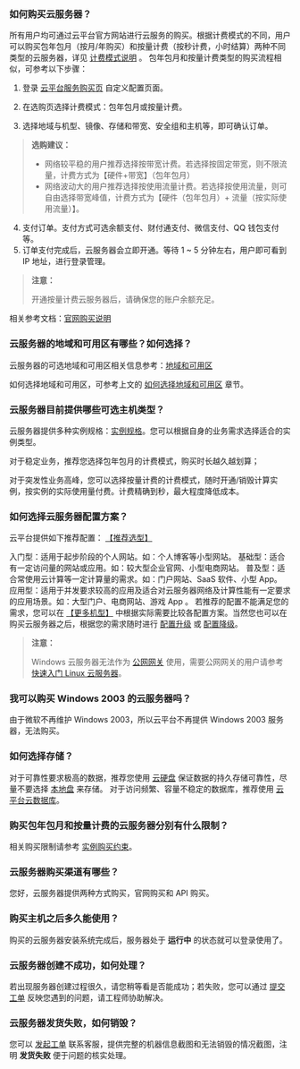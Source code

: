 ### 如何购买云服务器？

所有用户均可通过云平台官方网站进行云服务的购买。根据计费模式的不同，用户可以购买包年包月（按月/年购买）和按量计费（按秒计费，小时结算）两种不同类型的云服务器，详见 [计费模式说明](http://tcecqpoc.fsphere.cn/document/product/213/2180) 。
包年包月和按量计费类型的购买流程相似，可参考以下步骤：

1. 登录 [云平台服务购买页](http://buy.tcecqpoc.fsphere.cn/cvm?tab=custom&regionId=1&zoneId=0&step=1&bandwidthType=BANDWIDTH_PREPAID) 自定义配置页面。

2.  在选购页选择计费模式：包年包月或按量计费。

3. 选择地域与机型、镜像、存储和带宽、安全组和主机等，即可确认订单。
>**选购建议：**
>- 网络较平稳的用户推荐选择按带宽计费。若选择按固定带宽，则不限流量，计费方式为【硬件+带宽】（包年包月）
>- 网络波动大的用户推荐选择按使用流量计费。若选择按使用流量，则可自由选择带宽峰值，计费方式为【硬件（包年包月）+ 流量（按实际使用流量）】。

4. 支付订单。支付方式可选余额支付、财付通支付、微信支付、QQ 钱包支付等。
5. 订单支付完成后，云服务器会立即开通。等待 1 ~ 5 分钟左右，用户即可看到 IP 地址，进行登录管理。

> **注意：**
>
> 开通按量计费云服务器后，请确保您的账户余额充足。

相关参考文档：[官网购买说明](http://tcecqpoc.fsphere.cn/document/product/213/6998) 

### 云服务器的地域和可用区有哪些？如何选择？

云服务器的可选地域和可用区相关信息参考：[地域和可用区](http://tcecqpoc.fsphere.cn/document/product/213/6091)

如何选择地域和可用区，可参考上文的 [如何选择地域和可用区](http://tcecqpoc.fsphere.cn/document/product/213/6091#.E5.A6.82.E4.BD.95.E9.80.89.E6.8B.A9.E5.9C.B0.E5.9F.9F.E5.92.8C.E5.8F.AF.E7.94.A8.E5.8C.BA) 章节。

### 云服务器目前提供哪些可选主机类型？

云服务器提供多种实例规格：[实例规格](http://tcecqpoc.fsphere.cn/document/product/213/11518)。您可以根据自身的业务需求选择适合的实例类型。

对于稳定业务，推荐您选择包年包月的计费模式，购买时长越久越划算； 

对于突发性业务高峰，您可以选择按量计费的计费模式，随时开通/销毁计算实例，按实例的实际使用量付费。计费精确到秒，最大程度降低成本。 

### 如何选择云服务器配置方案？

云平台提供如下推荐配置： [【推荐选型】](http://tcecqpoc.fsphere.cn/act/recommended) 

入门型：适用于起步阶段的个人网站。如：个人博客等小型网站。
基础型：适合有一定访问量的网站或应用。如：较大型企业官网、小型电商网站。
普及型：适合常使用云计算等一定计算量的需求。如：门户网站、SaaS 软件、小型 App。
应用型：适用于并发要求较高的应用及适合对云服务器网络及计算性能有一定要求的应用场景。如：大型门户、电商网站、游戏 App 。
若推荐的配置不能满足您的需求，您可以在 [【更多机型】](http://buy.tcecqpoc.fsphere.cn/cvm?tabIndex=1) 中根据实际需要比较各配置方案。当然您也可以在购买云服务器之后，根据您的需求随时进行 [配置升级](http://tcecqpoc.fsphere.cn/document/product/213/2178#.E9.85.8D.E7.BD.AE.E5.8D.87.E7.BA.A7)  或 [配置降级](http://tcecqpoc.fsphere.cn/document/product/213/2178#.E9.85.8D.E7.BD.AE.E9.99.8D.E7.BA.A7)。

> **注意：**
>
> Windows 云服务器无法作为 [公网网关](http://tcecqpoc.fsphere.cn/document/product/215/1682) 使用，需要公网网关的用户请参考  [快速入门 Linux 云服务器](http://tcecqpoc.fsphere.cn/doc/product/213/2936)。

### 我可以购买 Windows 2003 的云服务器吗？

由于微软不再维护 Windows 2003，所以云平台不再提供 Windows 2003 服务器，无法购买。

### 如何选择存储？

对于可靠性要求极高的数据，推荐您使用 [云硬盘](http://tcecqpoc.fsphere.cn/document/product/213/4953) 保证数据的持久存储可靠性，尽量不要选择 [本地盘](http://tcecqpoc.fsphere.cn/doc/product/213/5798) 来存储。
对于访问频繁、容量不稳定的数据库，推荐使用 [云平台云数据库](http://tcecqpoc.fsphere.cn/product/cdb-overview)。

### 购买包年包月和按量计费的云服务器分别有什么限制？

相关购买限制请参考 [实例购买约束](http://tcecqpoc.fsphere.cn/document/product/213/2664)。

### 云服务器购买渠道有哪些？

您好，云服务器提供两种方式购买，官网购买和 API 购买。

### 购买主机之后多久能使用？

购买的云服务器安装系统完成后，服务器处于 **运行中** 的状态就可以登录使用了。

### 云服务器创建不成功，如何处理？

若出现服务器创建过程很久，请您稍等看是否能成功；若失败，您可以通过 [提交工单](http://console.tcecqpoc.fsphere.cn/workorder/category) 反映您遇到的问题，请工程师协助解决。

### 云服务器发货失败，如何销毁？

您可以 [发起工单](http://console.tcecqpoc.fsphere.cn/workorder/category) 联系客服，提供完整的机器信息截图和无法销毁的情况截图，注明 **发货失败** 便于问题的核实处理。
